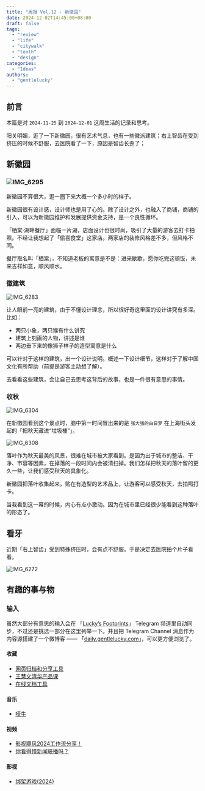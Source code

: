 ```yaml
---
title: "周报 Vol.12 - 新徽园"
date: 2024-12-02T14:45:00+08:00
draft: false
tags: 
  - "review"
  - "life"
  - "citywalk"
  - "tooth"
  - "design"
categories: 
  - "Ideas"
authors:
  - "gentlelucky"
---
```


## 前言

本篇是对  `2024-11-25`  到  `2024-12-01`  这周生活的记录和思考。

阳关明媚，逛了一下新徽园，很有艺术气息，也有一些徽派建筑；右上智齿在受到挤压的时候不舒服，去医院看了一下，原因是智齿长歪了；

## 新徽园

### ![IMG_6295](https://image.gentlelucky.com/IMG_6295.jpg)

新徽园不算很大，逛一圈下来大概一个多小时的样子。

新徽园很有设计感，设计师也是用了心的。除了设计之外，也融入了商铺，商铺的引入，可以为新徽园维护和发展提供资金支持，是一个良性循环。

「栖棠·湖畔餐厅」面临一片湖，店面设计也很时尚，吸引了大量的游客去打卡拍照。不经让我想起了「偷喜食堂」这家店。两家店的装修风格差不多，但风格不同。

餐厅取名叫「栖棠」，不知道老板的寓意是不是：进来歇歇，愿你吃完这顿饭，未来吉祥如意，顺风顺水。

### 徽建筑

![IMG_6283](https://image.gentlelucky.com/IMG_6283.jpg)

让人眼前一亮的建筑，由于不懂设计理念，所以很好奇这里面的设计讲究有多深。比如：

- 两只小象，两只猴有什么讲究
- 建筑上刻画的人物，讲述是谁
- 两边垂下来的像狮子样子的造型寓意是什么

可以针对于这样的建筑，出一个设计说明。概述一下设计细节，这样对于了解中国文化有所帮助（前提是游客主动想了解）。

去看看这些建筑，会让自己去思考这背后的故事，也是一件很有意思的事情。

### 收秋

![IMG_6304](https://image.gentlelucky.com/IMG_6304.jpg)

在新徽园看到这个景点时，脑中第一时间冒出来的是 `张大强的白日梦` 在上海街头发起的「把秋天藏进“垃圾桶”」。

![IMG_6308](https://image.gentlelucky.com/IMG_6308.jpg)

落叶作为秋天最美的风景，很难在城市被大家看到。是因为出于城市的整洁、干净、市容等因素，在掉落的一段时间内会被清扫掉。我们怎样把秋天的落叶留的更久一些，让我们感受秋天的具象化。

新徽园把落叶收集起来，贴在有造型的艺术品上，让游客可以感受秋天，去拍照打卡。

当我看到这一幕的时候，内心有点小激动。因为在城市里已经很少能看到这种落叶的形态了。

## 看牙

近期「右上智齿」受到特殊挤压时，会有点不舒服。于是决定去医院拍个片子看看。

![IMG_6272](https://image.gentlelucky.com/IMG_6272.png)

## 有趣的事与物

### 输入

虽然大部分有意思的输入会在 「[Lucky’s Footprints](https://t.me/wxluckya)」 Telegram 频道里自动同步，不过还是挑选一部分在这里列举一下。并且把 Telegram Channel 消息作为内容源搭建了一个微博客 —— 「[daily.gentlelucky.com](https://daily.gentlelucky.com/)」，可以更方便浏览了。

#### 收藏

- [网页归档和分享工具](https://web-archive-docs.pages.dev/)
- [王慧文清华产品课](https://nanqiang.feishu.cn/wiki/wikcncDyFTq1agB5UaEZnUGZD4g)
- [在线文档工具](https://starlight.astro.build/getting-started/)

#### 音乐

- [哑牛](https://music.163.com/#/song?id=1834727583)

#### 视频

- [影视飓风2024工作流分享！](https://www.bilibili.com/video/av113559455471529/)
- [你看得懂新闻联播吗？](https://www.bilibili.com/video/av113468371898186/)

#### 影视

- [绑架游戏(2024)](https://movie.douban.com/subject/35007126/	)
